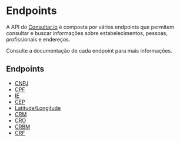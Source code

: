 # Endpoints

A API do [Consultar.io](https://consultar.io?utm_source=docs&utm_medium=referral&utm_campaign=endpoints) é composta por vários endpoints que permitem consultar e buscar informações sobre estabelecimentos, pessoas, profissionais e endereços.

Consulte a documentação de cada endpoint para mais informações.

## Endpoints

- [CNPJ](./cnpj.md)
- [CPF](./cpf.md)
- [IE](./inscricao-estadual.md)
- [CEP](./cep.md)
- [Latitude/Longitude](./latitude-longitude.md)
- [CRM](./crm.md)
- [CRO](./cro.md)
- [CRBM](./crbm.md)
- [CRF](./crf.md)
